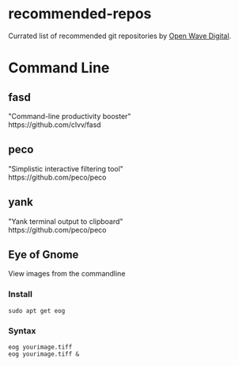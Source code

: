 # recommended-repos
Currated list of recommended git repositories by <a href="https://www.openwavedigital.com">Open Wave Digital</a>.

<h1>Command Line</h1>
<h2>fasd</h2>
"Command-line productivity booster" <br>
https://github.com/clvv/fasd
<h2>peco</h2>
"Simplistic interactive filtering tool" <br>
https://github.com/peco/peco
<h2>yank</h2>
"Yank terminal output to clipboard" <br>
https://github.com/peco/peco
<h2>Eye of Gnome</h2>
View images from the commandline
<h3>Install</h2>
<code>sudo apt get eog</code>
<h3>Syntax</h3>
<code style="width: 10%">eog yourimage.tiff</code><br>
<code>eog yourimage.tiff &</code>

